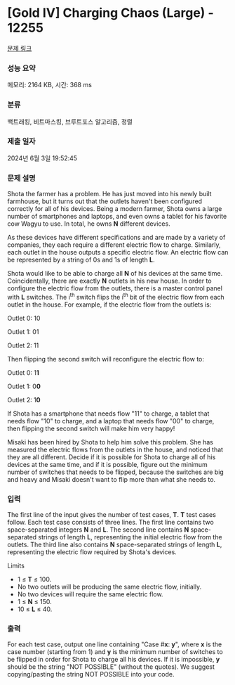 # [Gold IV] Charging Chaos (Large) - 12255 

[문제 링크](https://www.acmicpc.net/problem/12255) 

### 성능 요약

메모리: 2164 KB, 시간: 368 ms

### 분류

백트래킹, 비트마스킹, 브루트포스 알고리즘, 정렬

### 제출 일자

2024년 6월 3일 19:52:45

### 문제 설명

<p>Shota the farmer has a problem. He has just moved into his newly built farmhouse, but it turns out that the outlets haven't been configured correctly for all of his devices. Being a modern farmer, Shota owns a large number of smartphones and laptops, and even owns a tablet for his favorite cow Wagyu to use. In total, he owns <strong>N</strong> different devices.</p>

<p>As these devices have different specifications and are made by a variety of companies, they each require a different electric flow to charge. Similarly, each outlet in the house outputs a specific electric flow. An electric flow can be represented by a string of 0s and 1s of length <strong>L</strong>.</p>

<p>Shota would like to be able to charge all <strong>N</strong> of his devices at the same time. Coincidentally, there are exactly <strong>N</strong> outlets in his new house. In order to configure the electric flow from the outlets, there is a master control panel with <strong>L</strong> switches. The i<sup>th</sup> switch flips the i<sup>th</sup> bit of the electric flow from each outlet in the house. For example, if the electric flow from the outlets is:</p>

<p>Outlet 0: 10</p>

<p>Outlet 1: 01</p>

<p>Outlet 2: 11</p>

<p>Then flipping the second switch will reconfigure the electric flow to:</p>

<p>Outlet 0: 1<strong>1</strong></p>

<p>Outlet 1: 0<strong>0</strong></p>

<p>Outlet 2: 1<strong>0</strong></p>

<p>If Shota has a smartphone that needs flow "11" to charge, a tablet that needs flow "10" to charge, and a laptop that needs flow "00" to charge, then flipping the second switch will make him very happy!</p>

<p>Misaki has been hired by Shota to help him solve this problem. She has measured the electric flows from the outlets in the house, and noticed that they are all different. Decide if it is possible for Shota to charge all of his devices at the same time, and if it is possible, figure out the minimum number of switches that needs to be flipped, because the switches are big and heavy and Misaki doesn't want to flip more than what she needs to.</p>

### 입력 

 <p>The first line of the input gives the number of test cases, <strong>T</strong>. <strong>T</strong> test cases follow. Each test case consists of three lines. The first line contains two space-separated integers <strong>N</strong> and <strong>L</strong>. The second line contains <strong>N</strong> space-separated strings of length <strong>L</strong>, representing the initial electric flow from the outlets. The third line also contains <strong>N</strong> space-separated strings of length <strong>L</strong>, representing the electric flow required by Shota's devices.</p>

<p>Limits</p>

<ul>
	<li>1 ≤ <strong>T</strong> ≤ 100.</li>
	<li>No two outlets will be producing the same electric flow, initially.</li>
	<li>No two devices will require the same electric flow.</li>
	<li>1 ≤ <strong>N</strong> ≤ 150.</li>
	<li>10 ≤ <strong>L</strong> ≤ 40.</li>
</ul>

### 출력 

 <p>For each test case, output one line containing "Case #<strong>x</strong>: <strong>y</strong>", where <strong>x</strong> is the case number (starting from 1) and <strong>y</strong> is the minimum number of switches to be flipped in order for Shota to charge all his devices. If it is impossible, <strong>y</strong> should be the string "NOT POSSIBLE" (without the quotes). We suggest copying/pasting the string NOT POSSIBLE into your code.</p>

